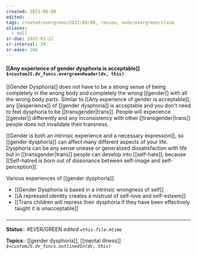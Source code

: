 ```yaml
---
created: 2021-08-08
edited: 
tags: created/evergreen/2021/08/08, review, node/evergreen/claim
aliases:
  - null
sr-due: 2022-03-22
sr-interval: 39
sr-ease: 166
---
```


#### [[Any experience of gender dysphoria is acceptable]] `$=customJS.dv_funcs.evergreenHeader(dv, this)`

[[Gender Dysphoria]] does not have to be a strong sense of being completely in the wrong body and completely the wrong [[gender]] with all the wrong body parts. Similar to [[Any experience of gender is acceptable]], any [[experience]] of [[gender dysphoria]] is acceptable and you don't need to feel dysphoria to be [[transgender|trans]]. People will experience [[gender]] differently and any inconsistency with other [[transgender|trans]] people does not invalidate their transness.

[[Gender is both an intrinsic experience and a necessary expression]], so [[gender dysphoria]] can affect many different aspects of your life.
 Dysphoria can be any sense unease or generalized dissatisfaction with life but in [[transgender|trans]] people can develop into [[self-hate]], because [[Self-hatred is born out of dissonance between self-image and self-perception]].
 
 Various experiences of [[gender dysphoria]]:
 - [[Gender Dysphoria is based in a intrinsic wrongness of self]]
 - [[A repressed identity creates a mistrust of self-love and self-esteem]]
- [[Trans children will repress their dysphoria if they have been effectively taught it is unacceptable]]

### <hr class="footnote"/>

**Status**:: #EVER/GREEN 
*edited `=this.file.mtime`*

**Topics**:: [[gender dysphoria]], [[mental illness]]
*`$=customJS.dv_funcs.outlinedIn(dv, this)`*
